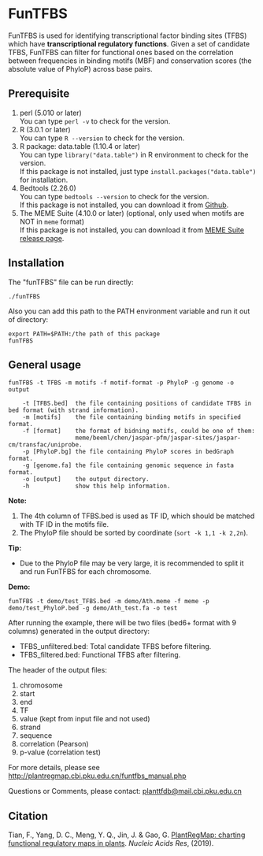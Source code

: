 # FunTFBS
FunTFBS is used for identifying transcriptional factor binding sites (TFBS) which have **transcriptional regulatory functions**. Given a set of candidate TFBS, FunTFBS can filter for functional ones based on the correlation between frequencies in binding motifs (MBF) and conservation scores (the absolute value of PhyloP) across base pairs.

## Prerequisite
1. perl (5.010 or later)  
   You can type `perl -v` to check for the version.
2. R (3.0.1 or later)  
   You can type `R --version` to check for the version.
3. R package: data.table (1.10.4 or later)  
   You can type `library("data.table")` in R environment to check for the version.  
   If this package is not installed, just type `install.packages("data.table")` for installation.
4. Bedtools (2.26.0)  
   You can type `bedtools --version` to check for the version.  
   If this package is not installed, you can download it from [Github](https://github.com/arq5x/bedtools2).
5. The MEME Suite (4.10.0 or later) (optional, only used when motifs are NOT in `meme` format)  
   If this package is not installed, you can download it from [MEME Suite release page](http://meme-suite.org/doc/download.html?man_type=web).

## Installation
The "funTFBS" file can be run directly:

```
./funTFBS
```

Also you can add this path to the PATH environment variable and run it out of directory:

```
export PATH=$PATH:/the path of this package
funTFBS
```

## General usage
```
funTFBS -t TFBS -m motifs -f motif-format -p PhyloP -g genome -o output

	-t [TFBS.bed]  the file containing positions of candidate TFBS in bed format (with strand information).
	-m [motifs]    the file containing binding motifs in specified format.
	-f [format]    the format of bidning motifs, could be one of them:
	               meme/beeml/chen/jaspar-pfm/jaspar-sites/jaspar-cm/transfac/uniprobe.
	-p [PhyloP.bg] the file containing PhyloP scores in bedGraph format.
	-g [genome.fa] the file containing genomic sequence in fasta format.
	-o [output]    the output directory.
	-h             show this help information.
```
**Note:**
1) The 4th column of TFBS.bed is used as TF ID, which should be matched with TF ID in the motifs file.
2) The PhyloP file should be sorted by coordinate (`sort -k 1,1 -k 2,2n`).

**Tip:**
- Due to the PhyloP file may be very large, it is recommended to split it and run FunTFBS for each chromosome.

**Demo:**
```
funTFBS -t demo/test_TFBS.bed -m demo/Ath.meme -f meme -p demo/test_PhyloP.bed -g demo/Ath_test.fa -o test
```
After running the example, there will be two files (bed6+ format with 9 columns) generated in the output directory:

- TFBS_unfiltered.bed: Total candidate TFBS before filtering.  
- TFBS_filtered.bed: Functional TFBS after filtering.

The header of the output files:

1. chromosome
2. start
3. end
4. TF
5. value (kept from input file and not used)
6. strand
7. sequence
8. correlation (Pearson)
9. p-value (correlation test)

For more details, please see http://plantregmap.cbi.pku.edu.cn/funtfbs_manual.php

Questions or Comments, please contact: planttfdb@mail.cbi.pku.edu.cn

## Citation
Tian, F., Yang, D. C., Meng, Y. Q., Jin, J. & Gao, G. [PlantRegMap: charting functional regulatory maps in plants](https://academic.oup.com/nar/article-lookup/doi/10.1093/nar/gkz1020). *Nucleic Acids Res*,  (2019).
